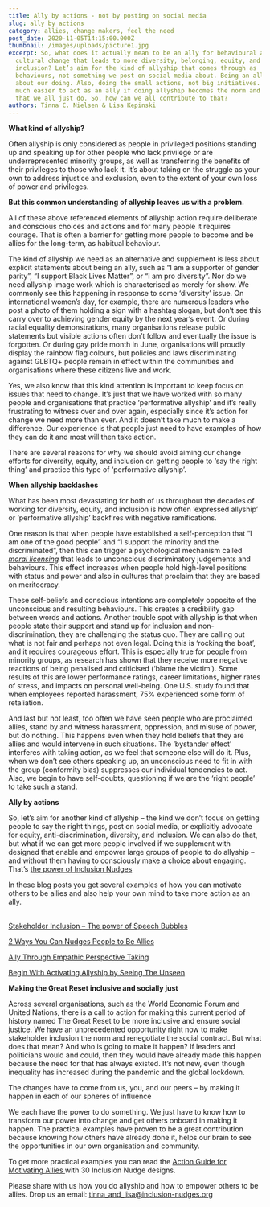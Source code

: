 ```yaml
---
title: Ally by actions - not by posting on social media
slug: ally by actions
category: allies, change makers, feel the need
post_date: 2020-11-05T14:15:00.000Z
thumbnail: /images/uploads/picture1.jpg
excerpt: So, what does it actually mean to be an ally for behavioural and
  cultural change that leads to more diversity, belonging, equity, and
  inclusion? Let’s aim for the kind of allyship that comes through as
  behaviours, not something we post on social media about. Being an ally is
  about our doing. Also, doing the small actions, not big initiatives. But it is
  much easier to act as an ally if doing allyship becomes the norm and something
  that we all just do. So, how can we all contribute to that?
authors: Tinna C. Nielsen & Lisa Kepinski
---
```

**What kind of allyship?**

 Often allyship is only considered as people in privileged positions standing up and speaking up for other people who lack privilege or are underrepresented minority groups, as well as transferring the benefits of their privileges to those who lack it. It’s about taking on the struggle as your own to address injustice and exclusion, even to the extent of your own loss of power and privileges.

**But this common understanding of allyship leaves us with a problem.**

All of these above referenced elements of allyship action require deliberate and conscious choices and actions and for many people it requires courage. That is often a barrier for getting more people to become and be allies for the long-term, as habitual behaviour.

The kind of allyship we need as an alternative and supplement is less about explicit statements about being an ally, such as “I am a supporter of gender parity”, “I support Black Lives Matter”, or “I am pro diversity”. Nor do we need allyship image work which is characterised as merely for show. We commonly see this happening in response to some ‘diversity’ issue. On international women’s day, for example, there are numerous leaders who post a photo of them holding a sign with a hashtag slogan, but don’t see this carry over to achieving gender equity by the next year’s event. Or during racial equality demonstrations, many organisations release public statements but visible actions often don’t follow and eventually the issue is forgotten. Or during gay pride month in June, organisations will proudly display the rainbow flag colours, but policies and laws discriminating against GLBTQ+ people remain in effect within the communities and organisations where these citizens live and work. 

Yes, we also know that this kind attention is important to keep focus on issues that need to change. It’s just that we have worked with so many people and organisations that practice ‘performative allyship’ and it’s really frustrating to witness over and over again, especially since it’s action for change we need more than ever. And it doesn’t take much to make a difference. Our experience is that people just need to have examples of how they can do it and most will then take action. 

There are several reasons for why we should avoid aiming our change efforts for diversity, equity, and inclusion on getting people to ‘say the right thing’ and practice this type of ‘performative allyship’.



**When allyship backlashes** 

What has been most devastating for both of us throughout the decades of working for diversity, equity, and inclusion is how often ‘expressed allyship’ or ‘performative allyship’ backfires with negative ramifications. 

One reason is that when people have established a self-perception that “I am one of the good people” and “I support the minority and the discriminated”, then this can trigger a psychological mechanism called *[moral licensing](https://journals.sagepub.com/doi/abs/10.1111/j.1467-9280.2009.02326.x)* that leads to unconscious discriminatory judgements and behaviours. This effect increases when people hold high-level positions with status and power and also in cultures that proclaim that they are based on meritocracy.

These self-beliefs and conscious intentions are completely opposite of the unconscious and resulting behaviours. This creates a credibility gap between words and actions. Another trouble spot with allyship is that when people state their support and stand up for inclusion and non-discrimination, they are challenging the status quo. They are calling out what is not fair and perhaps not even legal. Doing this is ‘rocking the boat’, and it requires courageous effort. This is especially true for people from minority groups, as research has shown that they receive more negative reactions of being penalised and criticised (‘blame the victim’). Some results of this are lower performance ratings, career limitations, higher rates of stress, and impacts on personal well-being. One U.S. study found that when employees reported harassment, 75% experienced some form of retaliation.

And last but not least, too often we have seen people who are proclaimed allies, stand by and witness harassment, oppression, and misuse of power, but do nothing. This happens even when they hold beliefs that they are allies and would intervene in such situations. The ‘bystander effect’ interferes with taking action, as we feel that someone else will do it. Plus, when we don’t see others speaking up, an unconscious need to fit in with the group (conformity bias) suppresses our individual tendencies to act. Also, we begin to have self-doubts, questioning if we are the ‘right people’ to take such a stand. 



**Ally by actions** 

So, let’s aim for another kind of allyship – the kind we don’t focus on getting people to say the right things, post on social media, or explicitly advocate for equity, anti-discrimination, diversity, and inclusion. We can also do that, but what if we can get more people involved if we supplement with designed that enable and empower large groups of people to do allyship – and  without them having to consciously make a choice about engaging. That’s [the power of Inclusion Nudges ](https://inclusion-nudges.org/blog/about-inclusion-nudges/power-of-inclusion-nudges) 

In these blog posts you get several examples of how you can motivate others to be allies and also help your own mind to take more action as an ally.

\
[Stakeholder Inclusion – The power of Speech Bubbles](https://inclusion-nudges.org/blog/inclusive-co-creation/power-of-speech-bubbles)

[2 Ways You Can Nudges People to Be Allies](https://inclusion-nudges.org/blog/allies/nudge-people-to-be-allies)

[Ally Through Empathic Perspective Taking](https://inclusion-nudges.org/blog/allies/ally-through-empathic-perspective-taking)

[Begin With Activating Allyship by Seeing The Unseen](https://inclusion-nudges.org/blog/allies/allyship-by-seeing-the-unseen)

  

**Making the Great Reset inclusive and socially just** 

Across several organisations, such as the World Economic Forum and United Nations, there is a call to action for making this current period of history named The Great Reset to be more inclusive and ensure social justice. We have an unprecedented opportunity right now to make stakeholder inclusion the norm and renegotiate the social contract. But what does that mean? And who is going to make it happen? If leaders and politicians would and could, then they would have already made this happen because the need for that has always existed. It’s not new, even though inequality has increased during the pandemic and the global lockdown. 

The changes have to come from us, you, and our peers  – by making it happen in each of our spheres of influence

We each have the power to do something. We just have to know how to transform our power into change and get others onboard in making it happen. The practical examples have proven to be a great contribution because knowing how others have already done it, helps our brain to see the opportunities in our own organisation and community. 

To get more practical examples you can read the [Action Guide for Motivating Allies ](https://www.amazon.com/Inclusion-Nudges-Motivating-Allies-behavioural/dp/B08GV91VYP/ref=sr_1_1?dchild=1&keywords=motivating+allies&sr=8-1)with 30 Inclusion Nudge designs. 

Please share with us how you do allyship and how to empower others to be allies.  Drop us an email: tinna_and_lisa@inclusion-nudges.org
